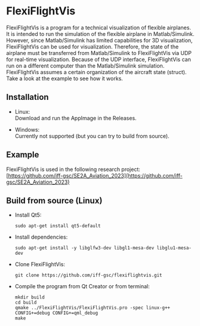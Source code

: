 # FlexiFlightVis

FlexiFlightVis is a program for a technical visualization of flexible airplanes.
It is intended to run the simulation of the flexible airplane in Matlab/Simulink.
However, since Matlab/Simulink has limited capabilities for 3D visualization, FlexiFlightVis can be used for visualization.
Therefore, the state of the airplane must be transferred from Matlab/Simulink to FlexiFlightVis via UDP for real-time visualization.
Because of the UDP interface, FlexiFlightVis can run on a different computer than the Matlab/Simulink simulation.
FlexiFlightVis assumes a certain organization of the aircraft state (struct).
Take a look at the example to see how it works.


## Installation

- Linux:  
  Download and run the AppImage in the Releases.

- Windows:  
  Currently not supported (but you can try to build from source).


## Example

FlexiFlightVis is used in the following research project:  
[https://github.com/iff-gsc/SE2A_Aviation_2023](https://github.com/iff-gsc/SE2A_Aviation_2023) 


## Build from source (Linux)

- Install Qt5:  
  ```
  sudo apt-get install qt5-default
  ```
- Install dependencies:  
  ```
  sudo apt-get install -y libglfw3-dev libgl1-mesa-dev libglu1-mesa-dev
  ```
- Clone FlexiFlightVis:  
  ```
  git clone https://github.com/iff-gsc/flexiflightvis.git
  ```
- Compile the program from Qt Creator or from terminal:  
  ```
  mkdir build
  cd build
  qmake ../FlexiFlightVis/FlexiFlightVis.pro -spec linux-g++ CONFIG+=debug CONFIG+=qml_debug
  make
  ```
